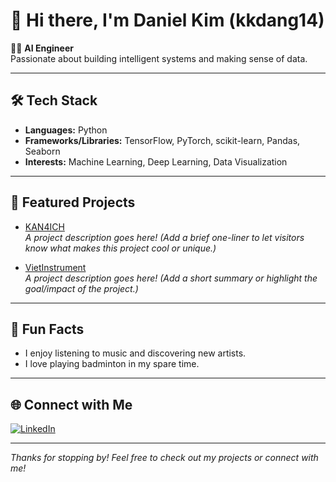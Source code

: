 # 👋 Hi there, I'm Daniel Kim (kkdang14)

👨‍💻 **AI Engineer**  
Passionate about building intelligent systems and making sense of data.

---

## 🛠️ Tech Stack

- **Languages:** Python  
- **Frameworks/Libraries:** TensorFlow, PyTorch, scikit-learn, Pandas, Seaborn  
- **Interests:** Machine Learning, Deep Learning, Data Visualization

---

## 🚀 Featured Projects

- [KAN4ICH](https://github.com/kkdang14/KAN4ICH)  
  *A project description goes here! (Add a brief one-liner to let visitors know what makes this project cool or unique.)*

- [VietInstrument](https://github.com/kkdang14/VietInstrument)  
  *A project description goes here! (Add a short summary or highlight the goal/impact of the project.)*

---

## 🎵 Fun Facts

- I enjoy listening to music and discovering new artists.
- I love playing badminton in my spare time.

---

## 🌐 Connect with Me

[![LinkedIn](https://img.shields.io/badge/LinkedIn-blue?logo=linkedin&logoColor=white&style=flat-square)](https://www.linkedin.com/in/dang-kim-73a508304/)

---

*Thanks for stopping by! Feel free to check out my projects or connect with me!*
